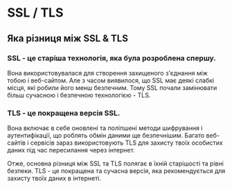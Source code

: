 # SSL / TLS
## Яка різниця між SSL & TLS

### **SSL** - це старіша технологія, яка була розроблена спершу. 

Вона використовувалася для створення захищеного з'єднання між тобою і веб-сайтом.
Але з часом виявилося, що SSL має деякі слабкі місця, які робили його менш безпечним. Тому SSL почали замінювати більш сучасною і безпечною технологією - TLS.

### **TLS** - це покращена версія SSL.
Вона включає в себе оновлені та поліпшені методи шифрування і аутентифікації, що роблять обмін даними ще безпечнішим. Багато веб-сайтів і сервісів зараз використовують TLS для захисту твоїх особистих даних під час пересилання через інтернет.

Отже, основна різниця між SSL та TLS полягає в їхній старішості та рівні безпеки.
TLS - це покращена та сучасна версія, яка рекомендується для захисту твоїх даних в інтернеті.
